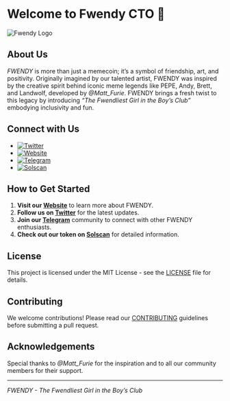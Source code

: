 # Welcome to Fwendy CTO 🔵

![Fwendy Logo](https://dapp.fwendy.fun/static/media/asset.3e90dc7c73cd8f911dee.webp)

## About Us

*FWENDY* is more than just a memecoin; it’s a symbol of friendship, art, and positivity. Originally imagined by our talented artist, FWENDY was inspired by the creative spirit behind iconic meme legends like PEPE, Andy, Brett, and Landwolf, developed by *@Matt_Furie*. FWENDY brings a fresh twist to this legacy by introducing *“The Fwendliest Girl in the Boy’s Club”* embodying inclusivity and fun.

## Connect with Us

- [![Twitter](https://img.shields.io/badge/Twitter-1DA1F2?style=for-the-badge&logo=twitter&logoColor=white)](https://x.com/solfwendy)
- [![Website](https://img.shields.io/badge/Website-4285F4?style=for-the-badge&logo=google-chrome&logoColor=white)](https://fwendy.fun/)
- [![Telegram](https://img.shields.io/badge/Telegram-0088CC?style=for-the-badge&logo=telegram&logoColor=white)](https://t.me/+bCW6NVl-Q3NkMWU1)
- [![Solscan](https://img.shields.io/badge/Solscan-00A3E0?style=for-the-badge&logo=solana&logoColor=white)](https://solscan.io/token/C6DjtE9srgmU2EYmVy5DSp6THRoQi5ij2j8b8k5ppump)

## How to Get Started

1. **Visit our [Website](https://fwendy.fun/)** to learn more about FWENDY.
2. **Follow us on [Twitter](https://x.com/solfwendy)** for the latest updates.
3. **Join our [Telegram](https://t.me/+bCW6NVl-Q3NkMWU1)** community to connect with other FWENDY enthusiasts.
4. **Check out our token on [Solscan](https://solscan.io/token/C6DjtE9srgmU2EYmVy5DSp6THRoQi5ij2j8b8k5ppump)** for detailed information.

## License

This project is licensed under the MIT License - see the [LICENSE](LICENSE) file for details.

## Contributing

We welcome contributions! Please read our [CONTRIBUTING](CONTRIBUTING.md) guidelines before submitting a pull request.

## Acknowledgements

Special thanks to *@Matt_Furie* for the inspiration and to all our community members for their support.

---

*FWENDY - The Fwendliest Girl in the Boy’s Club*